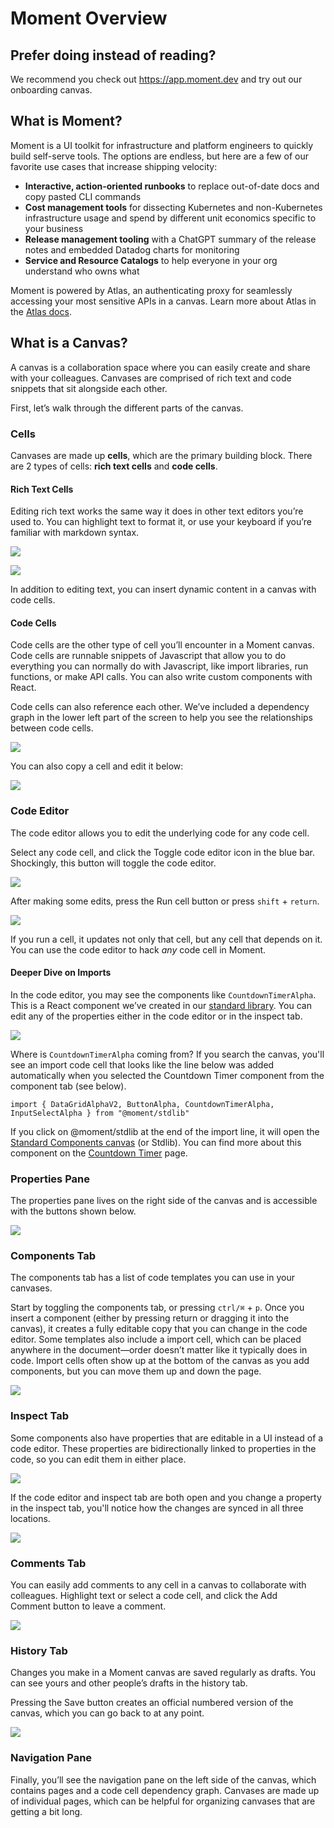 # Moment Overview

## Prefer doing instead of reading?

We recommend you check out https://app.moment.dev and try out our onboarding canvas.

## What is Moment?

Moment is a UI toolkit for infrastructure and platform engineers to quickly build self-serve tools. The options are endless, but here are a few of our favorite use cases that increase shipping velocity:

- **Interactive, action-oriented runbooks** to replace out-of-date docs and copy pasted CLI commands
- **Cost management tools** for dissecting Kubernetes and non-Kubernetes infrastructure usage and spend by different unit economics specific to your business
- **Release management tooling** with a ChatGPT summary of the release notes and embedded Datadog charts for monitoring
- **Service and Resource Catalogs** to help everyone in your org understand who owns what

Moment is powered by Atlas, an authenticating proxy for seamlessly accessing your most sensitive APIs in a canvas. Learn more about Atlas in the [Atlas docs](https://docs.moment.dev/moment-docs/docs/atlas-docs).

## What is a Canvas?

A canvas is a collaboration space where you can easily create and share with your colleagues. Canvases are comprised of rich text and code snippets that sit alongside each other.

First, let’s walk through the different parts of the canvas.

### Cells

Canvases are made up **cells**, which are the primary building block. There are 2 types of cells: **rich text cells** and **code cells**.

#### Rich Text Cells

Editing rich text works the same way it does in other text editors you’re used to. You can highlight text to format it, or use your keyboard if you’re familiar with markdown syntax.

![](https://moment-canvas-user-uploads-west2.s3.us-west-2.amazonaws.com/277457f4-6e42-41e6-bc18-e3864b301842.png)

![](https://moment-canvas-user-uploads-west2.s3.us-west-2.amazonaws.com/3191f89f-b0fd-493e-910a-65c64d10b34c.png)

In addition to editing text, you can insert dynamic content in a canvas with code cells.

#### Code Cells

Code cells are the other type of cell you’ll encounter in a Moment canvas. Code cells are runnable snippets of Javascript that allow you to do everything you can normally do with Javascript, like import libraries, run functions, or make API calls. You can also write custom components with React.

Code cells can also reference each other. We’ve included a dependency graph in the lower left part of the screen to help you see the relationships between code cells.

![](https://moment-canvas-user-uploads-west2.s3.us-west-2.amazonaws.com/2770ac6a-6ad6-45a2-ac13-693e1c570a18.png)

You can also copy a cell and edit it below:

![](https://moment-canvas-user-uploads-west2.s3.us-west-2.amazonaws.com/5c90fba0-f710-4937-b543-1f7de9a10295.png)

### Code Editor

The code editor allows you to edit the underlying code for any code cell.

Select any code cell, and click the Toggle code editor icon in the blue bar. Shockingly, this button will toggle the code editor.

![](https://moment-canvas-user-uploads-west2.s3.us-west-2.amazonaws.com/e5f592ba-11dd-4a1b-929f-f85a2965608a.png)

After making some edits, press the Run cell button or press `shift` + `return`.

![](https://moment-canvas-user-uploads-west2.s3.us-west-2.amazonaws.com/ee8f364d-0020-4d61-96b9-89d7f66e60ea.png)

If you run a cell, it updates not only that cell, but any cell that depends on it. You can use the code editor to hack *any* code cell in Moment.

#### Deeper Dive on Imports

In the code editor, you may see the components like `CountdownTimerAlpha`. This is a React component we’ve created in our [standard library](https://app.moment.dev/@moment/stdlib). You can edit any of the properties either in the code editor or in the inspect tab.

![](https://moment-canvas-user-uploads-west2.s3.us-west-2.amazonaws.com/7ea330ba-9333-4207-821c-7051ce52e877.png)

Where is `CountdownTimerAlpha` coming from? If you search the canvas, you'll see an import code cell that looks like the line below was added automatically when you selected the Countdown Timer component from the component tab (see below).

`import { DataGridAlphaV2, ButtonAlpha, CountdownTimerAlpha, InputSelectAlpha } from "@moment/stdlib"`

If you click on @moment/stdlib at the end of the import line, it will open the [Standard Components canvas](https://app.moment.dev/@moment/stdlib) (or Stdlib). You can find more about this component on the [Countdown Timer](https://app.moment.dev/@moment/stdlib/countdown-timer) page.

### Properties Pane

The properties pane lives on the right side of the canvas and is accessible with the buttons shown below.

![](https://moment-canvas-user-uploads-west2.s3.us-west-2.amazonaws.com/7ff3b0ac-2bbe-43bb-92d0-2baf75598a17.png)

### Components Tab

The components tab has a list of code templates you can use in your canvases.

Start by toggling the components tab, or pressing `ctrl/⌘` + `p`. Once you insert a component (either by pressing return or dragging it into the canvas), it creates a fully editable copy that you can change in the code editor. Some templates also include a import cell, which can be placed anywhere in the document—order doesn’t matter like it typically does in code. Import cells often show up at the bottom of the canvas as you add components, but you can move them up and down the page.

![](https://moment-canvas-user-uploads-west2.s3.us-west-2.amazonaws.com/abbed90c-1bfb-4de9-955d-8d218e1c8b54.png)

### Inspect Tab

Some components also have properties that are editable in a UI instead of a code editor. These properties are bidirectionally linked to properties in the code, so you can edit them in either place.

![](https://moment-canvas-user-uploads-west2.s3.us-west-2.amazonaws.com/b096e1e9-02e7-4aa9-b6bf-67ed4e7f84d7.png)

If the code editor and inspect tab are both open and you change a property in the inspect tab, you'll notice how the changes are synced in all three locations.

![](https://moment-canvas-user-uploads-west2.s3.us-west-2.amazonaws.com/8ece5b07-45c1-4a29-9fcd-9757b7f28249.png)

### Comments Tab

You can easily add comments to any cell in a canvas to collaborate with colleagues. Highlight text or select a code cell, and click the Add Comment button to leave a comment.

![](https://moment-canvas-user-uploads-west2.s3.us-west-2.amazonaws.com/8d568434-11f5-44e7-9a12-46a71a55f11d.png)

### History Tab

Changes you make in a Moment canvas are saved regularly as drafts. You can see yours and other people’s drafts in the history tab.

Pressing the Save button creates an official numbered version of the canvas, which you can go back to at any point.

![](https://moment-canvas-user-uploads-west2.s3.us-west-2.amazonaws.com/5e4f2b1c-246f-4a00-a38a-68e9cb54d833.png)

### Navigation Pane

Finally, you’ll see the navigation pane on the left side of the canvas, which contains pages and a code cell dependency graph. Canvases are made up of individual pages, which can be helpful for organizing canvases that are getting a bit long.